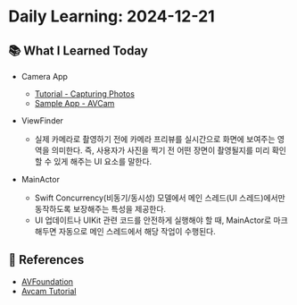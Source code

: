 # Daily Learning: 2024-12-21

## 📚 What I Learned Today
- Camera App
    - [Tutorial - Capturing Photos](https://developer.apple.com/tutorials/sample-apps/capturingphotos-captureandsave)
    - [Sample App - AVCam](https://developer.apple.com/documentation/avfoundation/avcam-building-a-camera-app)

- ViewFinder
    - 실제 카메라로 촬영하기 전에 카메라 프리뷰를 실시간으로 화면에 보여주는 영역을 의미한다. 즉, 사용자가 사진을 찍기 전 어떤 장면이 촬영될지를 미리 확인할 수 있게 해주는 UI 요소를 말한다.

- MainActor
    - Swift Concurrency(비동기/동시성) 모델에서 메인 스레드(UI 스레드)에서만 동작하도록 보장해주는 특성을 제공한다.
    - UI 업데이트나 UIKit 관련 코드를 안전하게 실행해야 할 때, MainActor로 마크해두면 자동으로 메인 스레드에서 해당 작업이 수행된다.

## 🔖 References
- [AVFoundation](https://developer.apple.com/documentation/avfoundation)
- [Avcam Tutorial](https://developer.apple.com/documentation/avfoundation/avcam-building-a-camera-app)
